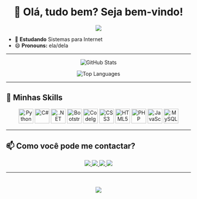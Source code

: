 <div align="center">
  <h1>👋 Olá, tudo bem? Seja bem-vindo!</h1>
  
  ![](https://komarev.com/ghpvc/?username=arligreicy)
  
</div>

- 🌱 **Estudando** Sistemas para Internet
- 😄 **Pronouns:** ela/dela
  
---

<div align="center">
  
  ![GitHub Stats](https://github-readme-stats.vercel.app/api?username=arligreicy&show_icons=true&theme=tokyonight&count_private=true&hide_title=true)
  
  ![Top Languages](https://github-readme-stats.vercel.app/api/top-langs/?username=arligreicy&theme=tokyonight&layout=compact&hide_title=true)
  
</div>

---

## 🚀 Minhas Skills

<div align="center">
  <img height="40" width="40" src="https://cdn.jsdelivr.net/gh/devicons/devicon@latest/icons/python/python-original.svg" title="Python"/>
  <img height="40" width="40" src="https://cdn.jsdelivr.net/gh/devicons/devicon@latest/icons/csharp/csharp-original.svg" title="C#"/>
  <img height="40" width="40" src="https://cdn.jsdelivr.net/gh/devicons/devicon@latest/icons/dot-net/dot-net-original.svg" title=".NET"/>
  <img height="40" width="40" src="https://cdn.jsdelivr.net/gh/devicons/devicon@latest/icons/bootstrap/bootstrap-original.svg" title="Bootstrap"/>
  <img height="40" width="40" src="https://cdn.jsdelivr.net/gh/devicons/devicon@latest/icons/codeigniter/codeigniter-plain.svg" title="CodeIgniter"/>
  <img height="40" width="40" src="https://cdn.jsdelivr.net/gh/devicons/devicon@latest/icons/css3/css3-original-wordmark.svg" title="CSS3"/>
  <img height="40" width="40" src="https://cdn.jsdelivr.net/gh/devicons/devicon@latest/icons/html5/html5-original.svg" title="HTML5"/>
  <img height="40" width="40" src="https://cdn.jsdelivr.net/gh/devicons/devicon@latest/icons/php/php-original.svg" title="PHP"/>
  <img height="40" width="40" src="https://cdn.jsdelivr.net/gh/devicons/devicon@latest/icons/javascript/javascript-original.svg" title="JavaScript"/>
  <img height="40" width="40" src="https://cdn.jsdelivr.net/gh/devicons/devicon@latest/icons/mysql/mysql-original.svg" title="MySQL"/>
</div>

---

## 📫 Como você pode me contactar?

<div align="center">
  <a href="https://www.youtube.com/channel/UCECb6LNgChiKq5R9Z-od1Fg" target="_blank"> 
    <img src="https://img.shields.io/badge/Youtube-FF0000?style=for-the-badge&logo=youtube&logoColor=white" target="_blank">
  </a>
  <a href="https://www.instagram.com/arligreicy" target="_blank"> 
    <img src="https://img.shields.io/badge/Instagram-E4405F?style=for-the-badge&logo=instagram&logoColor=white" target="_blank">
  </a>
  <a href="https://www.linkedin.com/in/arligreicy-castro-543a411bb" target="_blank"> 
    <img src="https://img.shields.io/badge/LinkedIn-0077B5?style=for-the-badge&logo=linkedin&logoColor=white" target="_blank">
  </a>
  <a href="https://wa.me/5514998870808" target="_blank"> 
    <img src="https://img.shields.io/badge/WhatsApp-25D366?style=for-the-badge&logo=whatsapp&logoColor=white" target="_blank">
  </a>
</div>

---

<h1 align="center">
  <img src="https://readme-typing-svg.herokuapp.com/?font=Righteous&size=35&center=true&vCenter=true&width=500&height=70&duration=4000&lines=Viva+e+Prospere!;" />
</h1>
